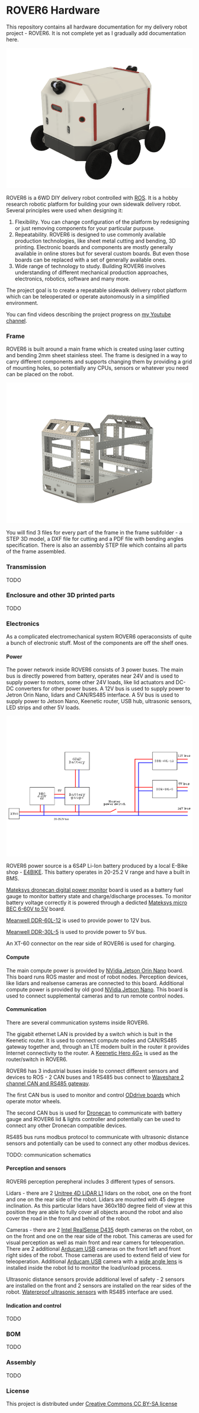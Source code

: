 # ROVER6 Hardware

This repository contains all hardware documentation for my delivery robot project - ROVER6. It is not complete yet as I gradually add documentation here.

![ROVER6 model](images/ROVER6.png)

ROVER6 is a 6WD DIY delivery robot controlled with [ROS](https://www.ros.org). It is a hobby research robotic platform for building your own sidewalk delivery robot. Several principles were used when designing it:
1. Flexibility. You can change configuration of the platform by redesigning or just removing components for your particular purpuse.
2. Repeatability. ROVER6 is designed to use commonly available production technologies, like sheet metal cutting and bending, 3D printing. Electronic boards and components are mostly generally available in online stores but for several custom boards. But even those boards can be replaced with a set of generally available ones.
3. Wide range of technology to study. Building ROVER6 involves understanding of different mechanical production approaches, electronics, robotics, software and many more.

The project goal is to create a repeatable sidewalk delivery robot platform which can be teleoperated or operate autonomously in a simplified environment.

You can find videos describing the project progress on [my Youtube channel](https://www.youtube.com/@victorbelov8926).

### Frame

ROVER6 is built around a main frame which is created using laser cutting and bending 2mm sheet stainless steel. The frame is designed in a way to carry different components and supports changing them by providing a grid of mounting holes, so potentially any CPUs, sensors or whatever you need can be placed on the robot.

![ROVER6 frame assembly](frame/ROVER6_FRAME_ASSEMBLY.png)

You will find 3 files for every part of the frame in the frame subfolder - a STEP 3D model, a DXF file for cutting and a PDF file with bending angles specification. There is also an assembly STEP file which contains all parts of the frame assembled.

### Transmission

TODO

### Enclosure and other 3D printed parts

TODO

### Electronics

As a complicated electromechanical system ROVER6 operaconsists of  quite a bunch of electronic stuff. Most of the components are off the shelf ones.

#### Power

The power network inside ROVER6 consists of 3 power buses. The main  bus is directly powered from battery, operates near 24V and is used to supply power to motors, some other 24V loads, like lid actuators and DC-DC converters for other power buses. A 12V bus is used to supply power to Jetron Orin Nano, lidars and CAN/RS485 interface. A 5V bus is used to supply power to Jetson Nano, Keenetic router, USB hub, ultrasonic sensors, LED strips and other 5V loads.

![ROVER6 power schema](images/ROVER6_power.png)

ROVER6 power source is a 6S4P Li-Ion battery produced by a local E-Bike shop - [E4BIKE](https://e4bike.ru/page/battery-configurator). This battery operates in 20-25.2 V range and have a built in BMS.

[Mateksys dronecan digital power monitor](https://www.mateksys.com/?portfolio=can-l4-bm) board is used as a battery fuel gauge to monitor battery state and charge/discharge processes. To monitor battery voltage correctly it is powered through a dedicted [Mateksys micro BEC 6-60V to 5V](https://www.mateksys.com/?portfolio=mbec12s) board.

[Meanwell DDR-60L-12](https://www.meanwell.com/productSeries.aspx?i=52&c=7#tag-7-52) is used to provide power to 12V bus.

[Meanwell DDR-30L-5](https://www.meanwell.com/productSeries.aspx?i=52&c=7#tag-7-52) is used to provide power to 5V bus.

An XT-60 connector on the rear side of ROVER6 is used for charging.

#### Compute

The main compute power is provided by [NVidia Jetson Orin Nano](https://www.nvidia.com/en-us/autonomous-machines/embedded-systems/jetson-orin/) board. This board runs ROS master and most of robot nodes. Perception devices, like lidars and realsense cameras are connected to this board. Additional compute power is provided by old good [NVidia Jetson Nano](https://www.nvidia.com/en-us/autonomous-machines/embedded-systems/jetson-nano/product-development/). This board is used to connect supplemental cameras and to run remote control nodes.

#### Communication

There are several communication systems inside ROVER6.

The gigabit ethernet LAN is provided by a switch which is buit in the Keenetic router. It is used to connect compute nodes and CAN/RS485 gateway together and, through an LTE modem built in the router it provides Internet connectivity to the router. A [Keenetic Hero 4G+](https://keenetic.com/en/keenetic-hero-4g-plus) is used as the router/switch in ROVER6.

ROVER6 has 3 industrial buses inside to connect different sensors and devices to ROS - 2 CAN buses and 1 RS485 bus connect to [Waveshare 2 channel CAN and RS485 gateway](https://www.waveshare.com/2-ch-can-to-eth.htm).

The first CAN bus is used to monitor and control [ODdrive boards](https://shop.odriverobotics.com/products/odrive-v36) which operate motor wheels.

The second CAN bus is used for [Dronecan](https://dronecan.github.io) to communicate with battery gauge and ROVER6 lid & lights controller and potentially can be used to connect any other Dronecan compatible devices.

RS485 bus runs modbus protocol to communicate with ultrasonic distance sensors and potentially can be used to connect any other modbus devices.

TODO: communication schematics

#### Perception and sensors

ROVER6 perception perepheral includes 3 different types of sensors.

Lidars - there are 2 [Unitree 4D LiDAR L1](https://www.unitree.com/LiDAR/) lidars on the robot, one on the front and one on the rear side of the robot. Lidars are mounted with 45 degree inclination. As this particular lidars have 360x180 degree field of view at this position they are able to fully cover all objects around the robot and also cover the road in the front and behind of the robot.

Cameras - there are 2 [Intel RealSense D435](https://www.intelrealsense.com/depth-camera-d435/) depth cameras on the robot, on on the front and one on the rear side of the robot. This cameras are used for visual perception as well as main front and rear camers for teleoperation. There are 2 additional [Arducam USB](https://www.arducam.com/usb-board-cameras-uvc-modules-webcams/) cameras on the front left and front right sides of the robot. Those cameras are used to extend field of view for teleoperation. Additional [Arducam USB](https://www.arducam.com/usb-board-cameras-uvc-modules-webcams/) camera with a [wide angle lens](https://www.arducam.com/product-category/lenses/m12-lens-arducam/) is installed inside the robot lid to monitor the load/unload process.

Ultrasonic distance sensors provide additional level of safety - 2 sensors are installed on the front and 2 sensors are installed on the rear sides of the robot. [Waterproof ultrasonic sensors](https://aliexpress.ru/item/1005004771514946.html) with RS485 interface are used.

#### Indication and control

TODO

### BOM

TODO

### Assembly

TODO

### License

This project is distributed under [Creative Commons CC BY-SA license](https://creativecommons.org/licenses/by-sa/4.0/)
